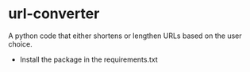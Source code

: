 # url-converter
A python code that either shortens or lengthen URLs based on the user choice.

- Install the package in the requirements.txt
